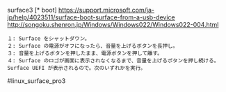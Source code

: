 surface3
[* boot]
https://support.microsoft.com/ja-jp/help/4023511/surface-boot-surface-from-a-usb-device
http://songoku.shenron.jp/Windows/Windows022/Windows022-004.html

```
１: Surface をシャットダウン。
２: Surface の電源がオフになったら、音量を上げるボタンを長押し。
３: 音量を上げるボタンを押したまま、電源ボタンを押して離す。
４: Surface のロゴが画面に表示されなくなるまで、音量を上げるボタンを押し続ける。
Surface UEFI が表示されるので。次のいずれかを実行。
```

#linux_surface_pro3
